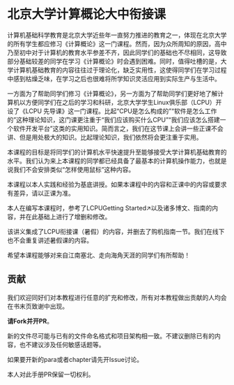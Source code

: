 # 北京大学计算概论大中衔接课

计算机基础科学教育是北京大学近些年一直努力推进的教育之一，体现在北京大学的所有学生都应修习《计算概论》这一门课程。然而，因为众所周知的原因，高中乃至初中对于计算机的教育水平参差不齐，因此同学们的基础也不尽相同，这导致部分基础较差的同学在学习《计算概论》时会遇到困难。同时，值得吐槽的是，大学计算机基础教育的内容往往过于理论化，缺乏实用性，这使得同学们在学习过程中感到枯燥乏味，在学习之后也很难将所学知识灵活应用到实际生产与生活中。

一方面为了帮助同学们修习《计算概论》，另一方面为了帮助同学们更好地了解计算机以方便同学们在之后的学习和科研，北京大学学生Linux俱乐部（LCPU）开设了《LCPU 先导课》这一门课程。比起“CPU是怎么构成的”“软件是怎么工作的”这种理论知识，这门课更注重于“我们应该购买什么CPU”“我们应该怎么搭建一个软件开发平台”这类的实用知识。简而言之，我们在这节课上会讲一些正课不会讲、但是用处极大的知识。比起理论知识，我们依然将会更注重于实用。

本课程的目标是将同学们的计算机水平快速提升至能够接受大学计算机基础教育的水平。我们认为来上本课程的同学都已经具备了最基本的计算机操作能力，也就是说我们不会安排类似“怎样使用鼠标”这种内容。

本课程以本人实践和经验为基底讲授。如果本课程中的内容和正课中的内容或要求有差异，请以正课为准。

本人在编写本课程时，参考了LCPUGetting Started↗以及诸多博文、指南的内容，并在此基础上进行了增删和修改。

该讲义集成了LCPU衔接课（暑假）的内容，并删去了购机指南一节。我们在线下也不会重复讲述暑假课的内容。

希望本课程能够对来自江南塞北、走向海角天涯的同学们有所帮助！

## 贡献

我们欢迎同好们对本教程进行任意的扩充和修改，所有对本教程做出贡献的人均会在书末页致谢中出现。

**请Fork并开PR**。

新的文件尽可能与已有的文件命名格式和项目架构相一致。不建议删除已有的内容，也不建议涉及任何敏感话题等。

如果要开新的para或者chapter请先开Issue讨论。

本人对此手册PR保留一切权利。
